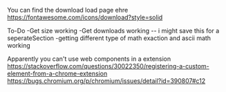 You can find the download load page ehre
https://fontawesome.com/icons/download?style=solid




To-Do
-Get size working
-Get downloads working -- i might save this for a seperateSection
-getting different type of math exaction and ascii math working



Apparently you can't use web components in a extension
https://stackoverflow.com/questions/30022350/registering-a-custom-element-from-a-chrome-extension
https://bugs.chromium.org/p/chromium/issues/detail?id=390807#c12
